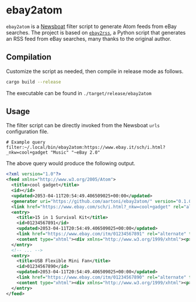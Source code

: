 # ebay2atom

`ebay2atom` is a [Newsboat](https://newsboat.org/) filter script to generate Atom feeds from eBay searches. The project is based on [`ebay2rss`](https://github.com/almog/newsboat-ebay2rss-filter), a Python script that generates an RSS feed from eBay searches, many thanks to the original author.

## Compilation

Customize the script as needed, then compile in release mode as follows.

```sh
cargo build --release
```

The executable can be found in `./target/release/ebay2atom`

## Usage

The filter script can be directly invoked from the Newsboat `urls` configuration file.

    # Example query
    filter:~/.local/bin/ebay2atom:https://www.ebay.it/sch/i.html?_nkw=cool+gadget "Music" "~eBay 2.0"

The above query would produce the following output.

```xml
<?xml version="1.0"?>
<feed xmlns="http://www.w3.org/2005/Atom">
  <title>cool gadget</title>
  <id></id>
  <updated>2053-04-11T20:54:49.406509025+00:00</updated>
  <generator uri="https://github.com/aartoni/ebay2atom/" version="0.1.0">ebay2atom</generator>
  <link href="https://www.ebay.com/sch/i.html?_nkw=cool+gadget" rel="alternate" type="text/html"/>
  <entry>
    <title>15 in 1 Survival Kit</title>
    <id>01234567891</id>
    <updated>2053-04-11T20:54:49.406509025+00:00</updated>
    <link href="https://www.ebay.com/itm/01234567891" rel="alternate" type="text/html"/>
    <content type="xhtml"><div xmlns="http://www.w3.org/1999/xhtml"><p>Price: $33.00</p><p>Condition: Brand New</p></div></content>
  </entry>
  <!-- ... -->
  <entry>
    <title>USB Flexible Mini Fan</title>
    <id>01234567890</id>
    <updated>2053-04-11T20:54:49.406509025+00:00</updated>
    <link href="https://www.ebay.com/itm/01234567890" rel="alternate" type="text/html"/>
    <content type="xhtml"><div xmlns="http://www.w3.org/1999/xhtml"><p>Price: $6.92</p><p>Condition: Brand New</p></div></content>
  </entry>
</feed>
```
